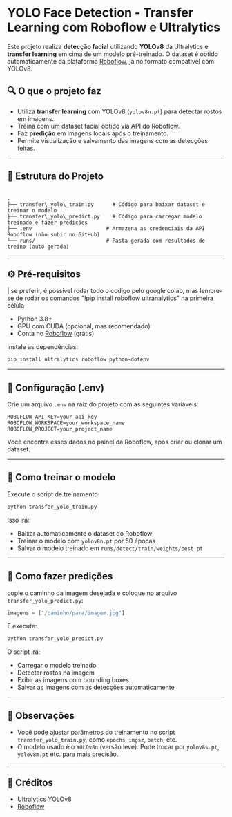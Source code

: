 # YOLO Face Detection - Transfer Learning com Roboflow e Ultralytics

Este projeto realiza **detecção facial** utilizando **YOLOv8** da Ultralytics e **transfer learning** em cima de um modelo pré-treinado. O dataset é obtido automaticamente da plataforma [Roboflow](https://roboflow.com/), já no formato compatível com YOLOv8.

## 🔍 O que o projeto faz

- Utiliza **transfer learning** com YOLOv8 (`yolov8n.pt`) para detectar rostos em imagens.
- Treina com um dataset facial obtido via API do Roboflow.
- Faz **predição** em imagens locais após o treinamento.
- Permite visualização e salvamento das imagens com as detecções feitas.

---

## 📁 Estrutura do Projeto

```

.
├── transfer\_yolo\_train.py      # Código para baixar dataset e treinar o modelo
├── transfer\_yolo\_predict.py    # Código para carregar modelo treinado e fazer predições
├── .env                        # Armazena as credenciais da API Roboflow (não subir no GitHub)
└── runs/                       # Pasta gerada com resultados de treino (auto-gerada)

````

---

## ⚙️ Pré-requisitos
| se preferir, é possivel rodar todo o codigo pelo google colab, mas lembre-se de rodar os comandos "!pip install roboflow ultranalytics" na primeira célula

- Python 3.8+
- GPU com CUDA (opcional, mas recomendado)
- Conta no [Roboflow](https://roboflow.com/) (grátis)

Instale as dependências:

```bash
pip install ultralytics roboflow python-dotenv
````

---

## 🔐 Configuração (.env)

Crie um arquivo `.env` na raiz do projeto com as seguintes variáveis:

```
ROBOFLOW_API_KEY=your_api_key
ROBOFLOW_WORKSPACE=your_workspace_name
ROBOFLOW_PROJECT=your_project_name
```

Você encontra esses dados no painel da Roboflow, após criar ou clonar um dataset.

---

## 🚀 Como treinar o modelo

Execute o script de treinamento:

```bash
python transfer_yolo_train.py
```

Isso irá:

* Baixar automaticamente o dataset do Roboflow
* Treinar o modelo com `yolov8n.pt` por 50 épocas
* Salvar o modelo treinado em `runs/detect/train/weights/best.pt`

---

## 🔎 Como fazer predições

copie o caminho da imagem desejada e coloque no arquivo `transfer_yolo_predict.py`:

```python
imagens = ["/caminho/para/imagem.jpg"]
```

E execute:

```bash
python transfer_yolo_predict.py
```

O script irá:

* Carregar o modelo treinado
* Detectar rostos na imagem
* Exibir as imagens com bounding boxes
* Salvar as imagens com as detecções automaticamente

---

## 📌 Observações

* Você pode ajustar parâmetros do treinamento no script `transfer_yolo_train.py`, como `epochs`, `imgsz`, `batch`, etc.
* O modelo usado é o `YOLOv8n` (versão leve). Pode trocar por `yolov8s.pt`, `yolov8m.pt` etc. para mais precisão.

---

## 🧠 Créditos

* [Ultralytics YOLOv8](https://github.com/ultralytics/ultralytics)
* [Roboflow](https://roboflow.com/)
